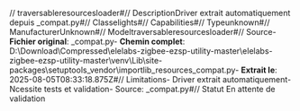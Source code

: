 // traversableresourcesloader#// DescriptionDriver extrait automatiquement depuis _compat.py#// Classelights#// Capabilities#// Typeunknown#// ManufacturerUnknown#// Modeltraversableresourcesloader#// Source- **Fichier original**: _compat.py- **Chemin complet**: D:\Download\Compressed\elelabs-zigbee-ezsp-utility-master\elelabs-zigbee-ezsp-utility-master\venv\Lib\site-packages\setuptools\_vendor\importlib_resources\_compat.py- **Extrait le**: 2025-08-05T08:33:18.875Z#// Limitations- Driver extrait automatiquement- Ncessite tests et validation- Source: _compat.py#// Statut En attente de validation